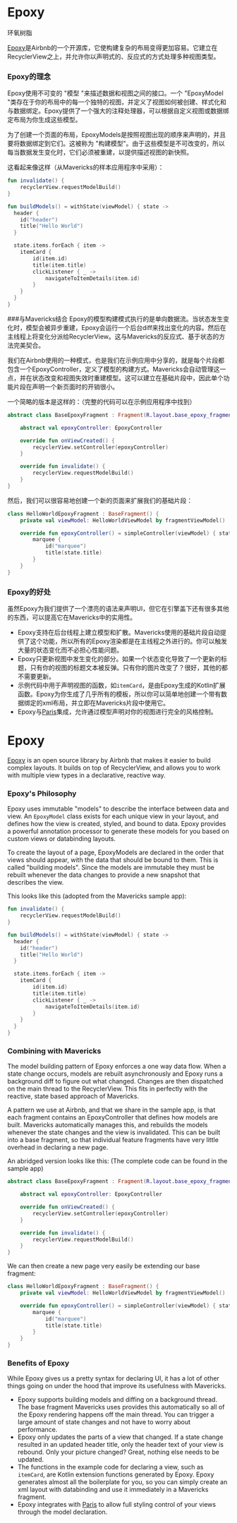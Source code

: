 # Epoxy
环氧树脂

[Epoxy](https://github.com/airbnb/epoxy)是Airbnb的一个开源库，它使构建复杂的布局变得更加容易。它建立在RecyclerView之上，并允许你以声明式的、反应式的方式处理多种视图类型。

### Epoxy的理念
Epoxy使用不可变的 "模型 "来描述数据和视图之间的接口。一个 "EpoxyModel "类存在于你的布局中的每一个独特的视图，并定义了视图如何被创建、样式化和与数据绑定。Epoxy提供了一个强大的注释处理器，可以根据自定义视图或数据绑定布局为你生成这些模型。

为了创建一个页面的布局，EpoxyModels是按照视图出现的顺序来声明的，并且要将数据绑定到它们。这被称为 "构建模型"。由于这些模型是不可改变的，所以每当数据发生变化时，它们必须被重建，以提供描述视图的新快照。

这看起来像这样（从Mavericks的样本应用程序中采用）：

```kotlin
fun invalidate() {
    recyclerView.requestModelBuild()
}

fun buildModels() = withState(viewModel) { state ->
  header {
    id("header")
    title("Hello World")
  }

  state.items.forEach { item ->
    itemCard {
        id(item.id)
        title(item.title)
        clickListener { _ ->
            navigateToItemDetails(item.id)
        }
    }
  }
}
```

###与Mavericks结合
Epoxy的模型构建模式执行的是单向数据流。当状态发生变化时，模型会被异步重建，Epoxy会运行一个后台diff来找出变化的内容。然后在主线程上将变化分派给RecyclerView。这与Mavericks的反应式、基于状态的方法完美契合。

我们在Airbnb使用的一种模式，也是我们在示例应用中分享的，就是每个片段都包含一个EpoxyController，定义了模型的构建方式。Mavericks会自动管理这一点，并在状态改变和视图失效时重建模型。这可以建立在基础片段中，因此单个功能片段在声明一个新页面时的开销很小。

一个简略的版本是这样的：（完整的代码可以在示例应用程序中找到）
```kotlin
abstract class BaseEpoxyFragment : Fragment(R.layout.base_epoxy_fragment) {

    abstract val epoxyController: EpoxyController

    override fun onViewCreated() {
        recyclerView.setController(epoxyController)
    }

    override fun invalidate() {
        recyclerView.requestModelBuild()
    }
}
```

然后，我们可以很容易地创建一个新的页面来扩展我们的基础片段：
```kotlin
class HelloWorldEpoxyFragment : BaseFragment() {
    private val viewModel: HelloWorldViewModel by fragmentViewModel()

    override fun epoxyController() = simpleController(viewModel) { state ->
        marquee {
            id("marquee")
            title(state.title)
        }
    }
}
```

### Epoxy的好处
虽然Epoxy为我们提供了一个漂亮的语法来声明UI，但它在引擎盖下还有很多其他的东西，可以提高它在Mavericks中的实用性。

- Epoxy支持在后台线程上建立模型和扩散。Mavericks使用的基础片段自动提供了这个功能，所以所有的Epoxy渲染都是在主线程之外进行的。你可以触发大量的状态变化而不必担心性能问题。
- Epoxy只更新视图中发生变化的部分。如果一个状态变化导致了一个更新的标题，只有你的视图的标题文本被反弹。只有你的图片改变了？很好，其他的都不需要更新。
- 示例代码中用于声明视图的函数，如`itemCard`，是由Epoxy生成的Kotlin扩展函数。Epoxy为你生成了几乎所有的模板，所以你可以简单地创建一个带有数据绑定的xml布局，并立即在Mavericks片段中使用它。
- Epoxy与[Paris](https://github.com/airbnb/paris)集成，允许通过模型声明对你的视图进行完全的风格控制。


# Epoxy

[Epoxy](https://github.com/airbnb/epoxy) is an open source library by Airbnb that makes it easier to build complex  layouts. It builds on top of RecyclerView, and allows you to work with multiple view types in a declarative, reactive way.

### Epoxy's Philosophy
Epoxy uses immutable "models" to describe the interface between data and view. An `EpoxyModel` class exists for each unique view in your layout, and defines how the view is created, styled, and bound to data. Epoxy provides a powerful annotation processor to generate these models for you based on custom views or databinding layouts.

To create the layout of a page, EpoxyModels are declared in the order that views should appear, with the data that should be bound to them. This is called "building models". Since the models are immutable they must be rebuilt whenever the data changes to provide a new snapshot that describes the view.

This looks like this (adopted from the Mavericks sample app):

```kotlin
fun invalidate() {
    recyclerView.requestModelBuild()
}

fun buildModels() = withState(viewModel) { state ->
  header {
    id("header")
    title("Hello World")
  }

  state.items.forEach { item ->
    itemCard {
        id(item.id)
        title(item.title)
        clickListener { _ ->
            navigateToItemDetails(item.id)
        }
    }
  }
}
```

### Combining with Mavericks
The model building pattern of Epoxy enforces a one way data flow. When a state change occurs, models are rebuilt asynchronously and Epoxy runs a background diff to figure out what changed. Changes are then dispatched on the main thread to the RecyclerView. This fits in perfectly with the reactive, state based approach of Mavericks.

A pattern we use at Airbnb, and that we share in the sample app, is that each fragment contains an EpoxyController that defines how models are built. Mavericks automatically manages this, and rebuilds the models whenever the state changes and the view is invalidated. This can be built into a base fragment, so that individual feature fragments have very little overhead in declaring a new page.

An abridged version looks like this: (The complete code can be found in the sample app)
```kotlin
abstract class BaseEpoxyFragment : Fragment(R.layout.base_epoxy_fragment) {

    abstract val epoxyController: EpoxyController

    override fun onViewCreated() {
        recyclerView.setController(epoxyController)
    }

    override fun invalidate() {
        recyclerView.requestModelBuild()
    }
}
```

We can then create a new page very easily be extending our base fragment:
```kotlin
class HelloWorldEpoxyFragment : BaseFragment() {
    private val viewModel: HelloWorldViewModel by fragmentViewModel()

    override fun epoxyController() = simpleController(viewModel) { state ->
        marquee {
            id("marquee")
            title(state.title)
        }
    }
}
```

### Benefits of Epoxy
While Epoxy gives us a pretty syntax for declaring UI, it has a lot of other things going on under the hood that improve its usefulness with Mavericks.

- Epoxy supports building models and diffing on a background thread. The base fragment Mavericks uses provides this automatically so all of the Epoxy rendering happens off the main thread. You can trigger a large amount of state changes and not have to worry about performance.
- Epoxy only updates the parts of a view that changed. If a state change resulted in an updated header title, only the header text of your view is rebound. Only your picture changed? Great, nothing else needs to be updated.
- The functions in the example code for declaring a view, such as `itemCard`, are Kotlin extension functions generated by Epoxy. Epoxy generates almost all the boilerplate for you, so you can simply create an xml layout with databinding and use it immediately in a Mavericks fragment.
- Epoxy integrates with [Paris](https://github.com/airbnb/paris) to allow full styling control of your views through the model declaration.


